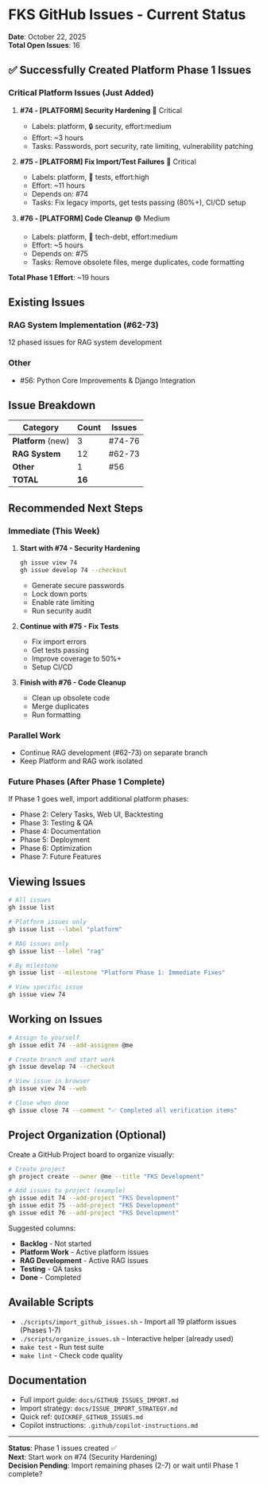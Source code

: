 # FKS GitHub Issues - Current Status

**Date**: October 22, 2025  
**Total Open Issues**: 16

## ✅ Successfully Created Platform Phase 1 Issues

### Critical Platform Issues (Just Added)

1. **#74 - [PLATFORM] Security Hardening** 🔴 Critical
   - Labels: platform, 🔒 security, effort:medium
   - Effort: ~3 hours
   - Tasks: Passwords, port security, rate limiting, vulnerability patching

2. **#75 - [PLATFORM] Fix Import/Test Failures** 🔴 Critical
   - Labels: platform, 🧪 tests, effort:high
   - Effort: ~11 hours
   - Depends on: #74
   - Tasks: Fix legacy imports, get tests passing (80%+), CI/CD setup

3. **#76 - [PLATFORM] Code Cleanup** 🟢 Medium
   - Labels: platform, 🧹 tech-debt, effort:medium
   - Effort: ~5 hours
   - Depends on: #75
   - Tasks: Remove obsolete files, merge duplicates, code formatting

**Total Phase 1 Effort**: ~19 hours

## Existing Issues

### RAG System Implementation (#62-73)

12 phased issues for RAG system development

### Other

- #56: Python Core Improvements & Django Integration

## Issue Breakdown

| Category | Count | Issues |
|----------|-------|--------|
| **Platform** (new) | 3 | #74-76 |
| **RAG System** | 12 | #62-73 |
| **Other** | 1 | #56 |
| **TOTAL** | **16** | |

## Recommended Next Steps

### Immediate (This Week)

1. **Start with #74 - Security Hardening**

   ```bash
   gh issue view 74
   gh issue develop 74 --checkout
   ```

   - Generate secure passwords
   - Lock down ports
   - Enable rate limiting
   - Run security audit

2. **Continue with #75 - Fix Tests**
   - Fix import errors
   - Get tests passing
   - Improve coverage to 50%+
   - Setup CI/CD

3. **Finish with #76 - Code Cleanup**
   - Clean up obsolete code
   - Merge duplicates
   - Run formatting

### Parallel Work

- Continue RAG development (#62-73) on separate branch
- Keep Platform and RAG work isolated

### Future Phases (After Phase 1 Complete)

If Phase 1 goes well, import additional platform phases:

- Phase 2: Celery Tasks, Web UI, Backtesting
- Phase 3: Testing & QA
- Phase 4: Documentation
- Phase 5: Deployment
- Phase 6: Optimization
- Phase 7: Future Features

## Viewing Issues

```bash
# All issues
gh issue list

# Platform issues only
gh issue list --label "platform"

# RAG issues only
gh issue list --label "rag"

# By milestone
gh issue list --milestone "Platform Phase 1: Immediate Fixes"

# View specific issue
gh issue view 74
```

## Working on Issues

```bash
# Assign to yourself
gh issue edit 74 --add-assignee @me

# Create branch and start work
gh issue develop 74 --checkout

# View issue in browser
gh issue view 74 --web

# Close when done
gh issue close 74 --comment "✅ Completed all verification items"
```

## Project Organization (Optional)

Create a GitHub Project board to organize visually:

```bash
# Create project
gh project create --owner @me --title "FKS Development"

# Add issues to project (example)
gh issue edit 74 --add-project "FKS Development"
gh issue edit 75 --add-project "FKS Development"
gh issue edit 76 --add-project "FKS Development"
```

Suggested columns:

- **Backlog** - Not started
- **Platform Work** - Active platform issues
- **RAG Development** - Active RAG issues
- **Testing** - QA tasks
- **Done** - Completed

## Available Scripts

- `./scripts/import_github_issues.sh` - Import all 19 platform issues (Phases 1-7)
- `./scripts/organize_issues.sh` - Interactive helper (already used)
- `make test` - Run test suite
- `make lint` - Check code quality

## Documentation

- Full import guide: `docs/GITHUB_ISSUES_IMPORT.md`
- Import strategy: `docs/ISSUE_IMPORT_STRATEGY.md`
- Quick ref: `QUICKREF_GITHUB_ISSUES.md`
- Copilot instructions: `.github/copilot-instructions.md`

---

**Status**: Phase 1 issues created ✅  
**Next**: Start work on #74 (Security Hardening)  
**Decision Pending**: Import remaining phases (2-7) or wait until Phase 1 complete?
